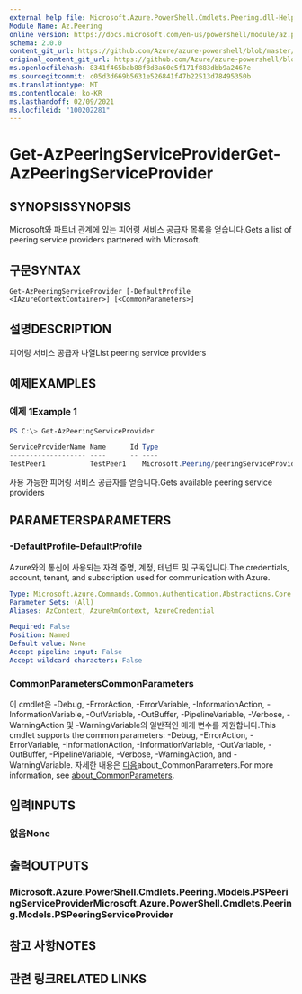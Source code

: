 ```yaml
---
external help file: Microsoft.Azure.PowerShell.Cmdlets.Peering.dll-Help.xml
Module Name: Az.Peering
online version: https://docs.microsoft.com/en-us/powershell/module/az.peering/get-azpeeringserviceprovider
schema: 2.0.0
content_git_url: https://github.com/Azure/azure-powershell/blob/master/src/Peering/Peering/help/Get-AzPeeringServiceProvider.md
original_content_git_url: https://github.com/Azure/azure-powershell/blob/master/src/Peering/Peering/help/Get-AzPeeringServiceProvider.md
ms.openlocfilehash: 8341f465bab88f8d8a60e5f171f883dbb9a2467e
ms.sourcegitcommit: c05d3d669b5631e526841f47b22513d78495350b
ms.translationtype: MT
ms.contentlocale: ko-KR
ms.lasthandoff: 02/09/2021
ms.locfileid: "100202281"
---
```

# <span data-ttu-id="541d7-101">Get-AzPeeringServiceProvider</span><span class="sxs-lookup"><span data-stu-id="541d7-101">Get-AzPeeringServiceProvider</span></span>

## <span data-ttu-id="541d7-102">SYNOPSIS</span><span class="sxs-lookup"><span data-stu-id="541d7-102">SYNOPSIS</span></span>
<span data-ttu-id="541d7-103">Microsoft와 파트너 관계에 있는 피어링 서비스 공급자 목록을 얻습니다.</span><span class="sxs-lookup"><span data-stu-id="541d7-103">Gets a list of peering service providers partnered with Microsoft.</span></span>

## <span data-ttu-id="541d7-104">구문</span><span class="sxs-lookup"><span data-stu-id="541d7-104">SYNTAX</span></span>

```
Get-AzPeeringServiceProvider [-DefaultProfile <IAzureContextContainer>] [<CommonParameters>]
```

## <span data-ttu-id="541d7-105">설명</span><span class="sxs-lookup"><span data-stu-id="541d7-105">DESCRIPTION</span></span>
<span data-ttu-id="541d7-106">피어링 서비스 공급자 나열</span><span class="sxs-lookup"><span data-stu-id="541d7-106">List peering service providers</span></span>

## <span data-ttu-id="541d7-107">예제</span><span class="sxs-lookup"><span data-stu-id="541d7-107">EXAMPLES</span></span>

### <span data-ttu-id="541d7-108">예제 1</span><span class="sxs-lookup"><span data-stu-id="541d7-108">Example 1</span></span>
```powershell
PS C:\> Get-AzPeeringServiceProvider

ServiceProviderName Name      Id Type
------------------- ----      -- ----
TestPeer1           TestPeer1    Microsoft.Peering/peeringServiceProviders
```

<span data-ttu-id="541d7-109">사용 가능한 피어링 서비스 공급자를 얻습니다.</span><span class="sxs-lookup"><span data-stu-id="541d7-109">Gets available peering service providers</span></span>

## <span data-ttu-id="541d7-110">PARAMETERS</span><span class="sxs-lookup"><span data-stu-id="541d7-110">PARAMETERS</span></span>

### <span data-ttu-id="541d7-111">-DefaultProfile</span><span class="sxs-lookup"><span data-stu-id="541d7-111">-DefaultProfile</span></span>
<span data-ttu-id="541d7-112">Azure와의 통신에 사용되는 자격 증명, 계정, 테넌트 및 구독입니다.</span><span class="sxs-lookup"><span data-stu-id="541d7-112">The credentials, account, tenant, and subscription used for communication with Azure.</span></span>

```yaml
Type: Microsoft.Azure.Commands.Common.Authentication.Abstractions.Core.IAzureContextContainer
Parameter Sets: (All)
Aliases: AzContext, AzureRmContext, AzureCredential

Required: False
Position: Named
Default value: None
Accept pipeline input: False
Accept wildcard characters: False
```

### <span data-ttu-id="541d7-113">CommonParameters</span><span class="sxs-lookup"><span data-stu-id="541d7-113">CommonParameters</span></span>
<span data-ttu-id="541d7-114">이 cmdlet은 -Debug, -ErrorAction, -ErrorVariable, -InformationAction, -InformationVariable, -OutVariable, -OutBuffer, -PipelineVariable, -Verbose, -WarningAction 및 -WarningVariable의 일반적인 매개 변수를 지원합니다.</span><span class="sxs-lookup"><span data-stu-id="541d7-114">This cmdlet supports the common parameters: -Debug, -ErrorAction, -ErrorVariable, -InformationAction, -InformationVariable, -OutVariable, -OutBuffer, -PipelineVariable, -Verbose, -WarningAction, and -WarningVariable.</span></span> <span data-ttu-id="541d7-115">자세한 내용은 [다음](http://go.microsoft.com/fwlink/?LinkID=113216)about_CommonParameters.</span><span class="sxs-lookup"><span data-stu-id="541d7-115">For more information, see [about_CommonParameters](http://go.microsoft.com/fwlink/?LinkID=113216).</span></span>

## <span data-ttu-id="541d7-116">입력</span><span class="sxs-lookup"><span data-stu-id="541d7-116">INPUTS</span></span>

### <span data-ttu-id="541d7-117">없음</span><span class="sxs-lookup"><span data-stu-id="541d7-117">None</span></span>

## <span data-ttu-id="541d7-118">출력</span><span class="sxs-lookup"><span data-stu-id="541d7-118">OUTPUTS</span></span>

### <span data-ttu-id="541d7-119">Microsoft.Azure.PowerShell.Cmdlets.Peering.Models.PSPeeringServiceProvider</span><span class="sxs-lookup"><span data-stu-id="541d7-119">Microsoft.Azure.PowerShell.Cmdlets.Peering.Models.PSPeeringServiceProvider</span></span>

## <span data-ttu-id="541d7-120">참고 사항</span><span class="sxs-lookup"><span data-stu-id="541d7-120">NOTES</span></span>

## <span data-ttu-id="541d7-121">관련 링크</span><span class="sxs-lookup"><span data-stu-id="541d7-121">RELATED LINKS</span></span>
